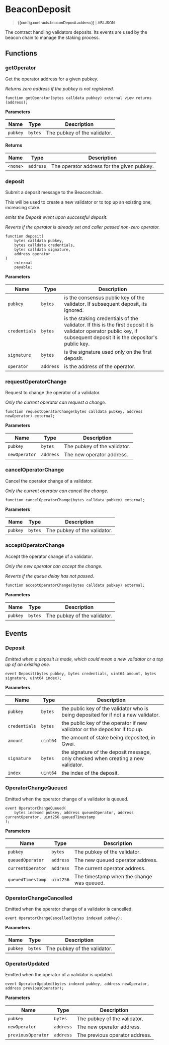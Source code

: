 <script setup>
  import config from '@berachain/config/constants.json';
</script>

# BeaconDeposit

> <small><a target="_blank" :href="config.mainnet.dapps.berascan.url + 'address/' + config.contracts.beaconDeposit.address">{{config.contracts.beaconDeposit.address}}</a><span v-if="config.contracts.beaconDeposit.abi">&nbsp;|&nbsp;<a target="_blank" :href="config.contracts.beaconDeposit.abi">ABI JSON</a></span></small>

The contract handling validators deposits. Its events are used by the beacon chain to manage the staking process.

## Functions

### getOperator

Get the operator address for a given pubkey.

_Returns zero address if the pubkey is not registered._

```solidity
function getOperator(bytes calldata pubkey) external view returns (address);
```

**Parameters**

| Name     | Type    | Description                  |
| -------- | ------- | ---------------------------- |
| `pubkey` | `bytes` | The pubkey of the validator. |

**Returns**

| Name     | Type      | Description                                |
| -------- | --------- | ------------------------------------------ |
| `<none>` | `address` | The operator address for the given pubkey. |

### deposit

Submit a deposit message to the Beaconchain.

This will be used to create a new validator or to top up an existing one, increasing stake.

_emits the Deposit event upon successful deposit._

_Reverts if the operator is already set and caller passed non-zero operator._

```solidity
function deposit(
    bytes calldata pubkey,
    bytes calldata credentials,
    bytes calldata signature,
    address operator
)
    external
    payable;
```

**Parameters**

| Name          | Type      | Description                                                                                                                                                            |
| ------------- | --------- | ---------------------------------------------------------------------------------------------------------------------------------------------------------------------- |
| `pubkey`      | `bytes`   | is the consensus public key of the validator. If subsequent deposit, its ignored.                                                                                      |
| `credentials` | `bytes`   | is the staking credentials of the validator. If this is the first deposit it is validator operator public key, if subsequent deposit it is the depositor's public key. |
| `signature`   | `bytes`   | is the signature used only on the first deposit.                                                                                                                       |
| `operator`    | `address` | is the address of the operator.                                                                                                                                        |

### requestOperatorChange

Request to change the operator of a validator.

_Only the current operator can request a change._

```solidity
function requestOperatorChange(bytes calldata pubkey, address newOperator) external;
```

**Parameters**

| Name          | Type      | Description                  |
| ------------- | --------- | ---------------------------- |
| `pubkey`      | `bytes`   | The pubkey of the validator. |
| `newOperator` | `address` | The new operator address.    |

### cancelOperatorChange

Cancel the operator change of a validator.

_Only the current operator can cancel the change._

```solidity
function cancelOperatorChange(bytes calldata pubkey) external;
```

**Parameters**

| Name     | Type    | Description                  |
| -------- | ------- | ---------------------------- |
| `pubkey` | `bytes` | The pubkey of the validator. |

### acceptOperatorChange

Accept the operator change of a validator.

_Only the new operator can accept the change._

_Reverts if the queue delay has not passed._

```solidity
function acceptOperatorChange(bytes calldata pubkey) external;
```

**Parameters**

| Name     | Type    | Description                  |
| -------- | ------- | ---------------------------- |
| `pubkey` | `bytes` | The pubkey of the validator. |

## Events

### Deposit

_Emitted when a deposit is made, which could mean a new validator or a top up of an existing one._

```solidity
event Deposit(bytes pubkey, bytes credentials, uint64 amount, bytes signature, uint64 index);
```

**Parameters**

| Name          | Type     | Description                                                                        |
| ------------- | -------- | ---------------------------------------------------------------------------------- |
| `pubkey`      | `bytes`  | the public key of the validator who is being deposited for if not a new validator. |
| `credentials` | `bytes`  | the public key of the operator if new validator or the depositor if top up.        |
| `amount`      | `uint64` | the amount of stake being deposited, in Gwei.                                      |
| `signature`   | `bytes`  | the signature of the deposit message, only checked when creating a new validator.  |
| `index`       | `uint64` | the index of the deposit.                                                          |

### OperatorChangeQueued

Emitted when the operator change of a validator is queued.

```solidity
event OperatorChangeQueued(
    bytes indexed pubkey, address queuedOperator, address currentOperator, uint256 queuedTimestamp
);
```

**Parameters**

| Name              | Type      | Description                               |
| ----------------- | --------- | ----------------------------------------- |
| `pubkey`          | `bytes`   | The pubkey of the validator.              |
| `queuedOperator`  | `address` | The new queued operator address.          |
| `currentOperator` | `address` | The current operator address.             |
| `queuedTimestamp` | `uint256` | The timestamp when the change was queued. |

### OperatorChangeCancelled

Emitted when the operator change of a validator is cancelled.

```solidity
event OperatorChangeCancelled(bytes indexed pubkey);
```

**Parameters**

| Name     | Type    | Description                  |
| -------- | ------- | ---------------------------- |
| `pubkey` | `bytes` | The pubkey of the validator. |

### OperatorUpdated

Emitted when the operator of a validator is updated.

```solidity
event OperatorUpdated(bytes indexed pubkey, address newOperator, address previousOperator);
```

**Parameters**

| Name               | Type      | Description                    |
| ------------------ | --------- | ------------------------------ |
| `pubkey`           | `bytes`   | The pubkey of the validator.   |
| `newOperator`      | `address` | The new operator address.      |
| `previousOperator` | `address` | The previous operator address. |
